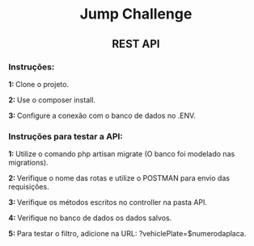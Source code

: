 <h1 align="center">Jump Challenge</h1>
<h2 align="center">REST API</h2>

<h3>Instruções:</h3>
<p><strong>1: </strong>Clone o projeto.</p>
<p><strong>2: </strong>Use o composer install.</p>
<p><strong>3: </strong>Configure a conexão com o banco de dados no .ENV.</p>

<h3>Instruções para testar a API:</h3>
<p><strong>1: </strong>Utilize o comando php artisan migrate (O banco foi modelado nas migrations).</p>
<p><strong>2: </strong>Verifique o nome das rotas e utilize o POSTMAN para envio das requisições.</p>
<p><strong>3: </strong>Verifique os métodos escritos no controller na pasta API.</p>
<p><strong>4: </strong>Verifique no banco de dados os dados salvos.</p>
<p><strong>5: </strong>Para testar o filtro, adicione na URL: ?vehiclePlate=$numerodaplaca.</p>
